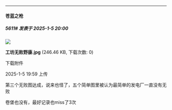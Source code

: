 ﻿
*****

####  苍蓝之枪  
##### 5611#       发表于 2025-1-5 20:00

<img src="https://img.saraba1st.com/forum/202501/05/195913fjjzsmxxnj7xsj7j.jpg" referrerpolicy="no-referrer">

<strong>工坊无败野康.jpg</strong> (246.46 KB, 下载次数: 0)

下载附件

2025-1-5 19:59 上传

第三个无败图达成，说来也怪了，五个简单图里被认为最简单的发电厂一直没有无败

卷堡也没有，最好记录也miss了3次

